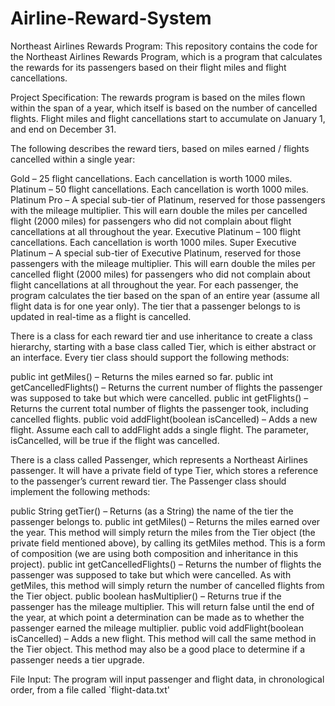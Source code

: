 # Airline-Reward-System

Northeast Airlines Rewards Program:
This repository contains the code for the Northeast Airlines Rewards Program, which is a program that calculates the rewards for its passengers based on their flight miles and flight cancellations.

Project Specification:
The rewards program is based on the miles flown within the span of a year, which itself is based on the number of cancelled flights. Flight miles and flight cancellations start to accumulate on January 1, and end on December 31.

The following describes the reward tiers, based on miles earned / flights cancelled within a single year:

Gold – 25 flight cancellations. Each cancellation is worth 1000 miles.
Platinum – 50 flight cancellations. Each cancellation is worth 1000 miles.
Platinum Pro – A special sub-tier of Platinum, reserved for those passengers with the mileage multiplier. This will earn double the miles per cancelled flight (2000 miles) for passengers who did not complain about flight cancellations at all throughout the year.
Executive Platinum – 100 flight cancellations. Each cancellation is worth 1000 miles.
Super Executive Platinum – A special sub-tier of Executive Platinum, reserved for those passengers with the mileage multiplier. This will earn double the miles per cancelled flight (2000 miles) for passengers who did not complain about flight cancellations at all throughout the year.
For each passenger, the program calculates the tier based on the span of an entire year (assume all flight data is for one year only). The tier that a passenger belongs to is updated in real-time as a flight is cancelled.

There is a class for each reward tier and use inheritance to create a class hierarchy, starting with a base class called Tier, which is either abstract or an interface. Every tier class should support the following methods:

public int getMiles() – Returns the miles earned so far.
public int getCancelledFlights() – Returns the current number of flights the passenger was supposed to take but which were cancelled.
public int getFlights() – Returns the current total number of flights the passenger took, including cancelled flights.
public void addFlight(boolean isCancelled) – Adds a new flight. Assume each call to addFlight adds a single flight. The parameter, isCancelled, will be true if the flight was cancelled.

There is a class called Passenger, which represents a Northeast Airlines passenger. It will have a private field of type Tier, which stores a reference to the passenger’s current reward tier. The Passenger class should implement the following methods:

public String getTier() – Returns (as a String) the name of the tier the passenger belongs to.
public int getMiles() – Returns the miles earned over the year. This method will simply return the miles from the Tier object (the private field mentioned above), by calling its getMiles method. This is a form of composition (we are using both composition and inheritance in this project).
public int getCancelledFlights() – Returns the number of flights the passenger was supposed to take but which were cancelled. As with getMiles, this method will simply return the number of cancelled flights from the Tier object.
public boolean hasMultiplier() – Returns true if the passenger has the mileage multiplier. This will return false until the end of the year, at which point a determination can be made as to whether the passenger earned the mileage multiplier.
public void addFlight(boolean isCancelled) – Adds a new flight. This method will call the same method in the Tier object. This method may also be a good place to determine if a passenger needs a tier upgrade.

File Input:
The program will input passenger and flight data, in chronological order, from a file called `flight-data.txt'
